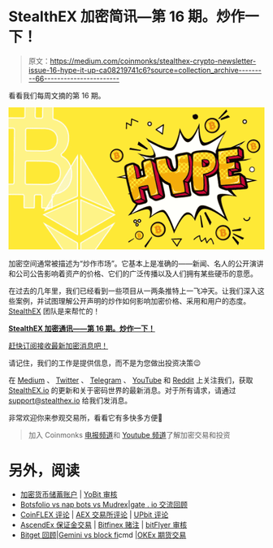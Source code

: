 # StealthEX 加密简讯—第 16 期。炒作一下！

> 原文：<https://medium.com/coinmonks/stealthex-crypto-newsletter-issue-16-hype-it-up-ca08219741c6?source=collection_archive---------66----------------------->

看看我们每周文摘的第 16 期。

![](img/b968b41ee2cb086434e15901b2c7c655.png)

加密空间通常被描述为“炒作市场”。它基本上是准确的——新闻、名人的公开演讲和公司公告影响着资产的价格、它们的广泛传播以及人们拥有某些硬币的意愿。

在过去的几年里，我们已经看到一些项目从一两条推特上一飞冲天。让我们深入这些案例，并试图理解公开声明的炒作如何影响加密价格、采用和用户的态度。 [StealthEX](https://stealthex.io/) 团队是来帮忙的！

[**StealthEX 加密通讯——第 16 期。炒作一下！**](https://www.getrevue.co/profile/stealthex_io/issues/stealthex-crypto-newsletter-issue-16-hype-it-up-1227782)

[赶快订阅接收最新加密消息吧！](https://www.getrevue.co/profile/stealthex_io)

请记住，我们的工作是提供信息，而不是为您做出投资决策😉

在 [Medium](https://stealthex-io.medium.com/) 、 [Twitter](https://twitter.com/Stealthex_io) 、 [Telegram](https://t.me/StealthEX) 、 [YouTube](https://www.youtube.com/channel/UCeES_XBesX76ge7xf1meuSw) 和 [Reddit](https://www.reddit.com/user/Stealthex_io) 上关注我们，获取 [StealthEX.io](https://stealthex.io/) 的更新和关于密码世界的最新消息。对于所有请求，请通过 support@stealthex.io 给我们发消息。

非常欢迎你来参观交易所，看看它有多快多方便💛

> 加入 Coinmonks [电报频道](https://t.me/coincodecap)和 [Youtube 频道](https://www.youtube.com/c/coinmonks/videos)了解加密交易和投资

# 另外，阅读

*   [加密货币储蓄账户](/coinmonks/cryptocurrency-savings-accounts-be3bc0feffbf) | [YoBit 审核](/coinmonks/yobit-review-175464162c62)
*   [Botsfolio vs nap bots vs Mudrex](/coinmonks/botsfolio-vs-napbots-vs-mudrex-c81344970c02)|[gate . io 交流回顾](/coinmonks/gate-io-exchange-review-61bf87b7078f)
*   [CoinFLEX 评论](https://coincodecap.com/coinflex-review) | [AEX 交易所评论](https://coincodecap.com/aex-exchange-review) | [UPbit 评论](https://coincodecap.com/upbit-review)
*   [AscendEx 保证金交易](https://coincodecap.com/ascendex-margin-trading) | [Bitfinex 赌注](https://coincodecap.com/bitfinex-staking) | [bitFlyer 审核](https://coincodecap.com/bitflyer-review)
*   [Bitget 回顾](https://coincodecap.com/bitget-review)|[Gemini vs block fi](https://coincodecap.com/gemini-vs-blockfi)cmd |[OKEx 期货交易](https://coincodecap.com/okex-futures-trading)